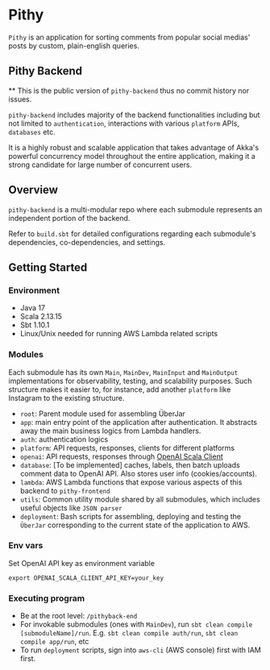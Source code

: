 # Pithy
`Pithy` is an application for sorting comments from popular social medias' posts by custom, plain-english queries.

## Pithy Backend
** This is the public version of `pithy-backend` thus no commit history nor issues.


`pithy-backend` includes majority of the backend functionalities including but not limited to `authentication`, interactions with various `platform` APIs, `databases` etc.

It is a highly robust and scalable application that takes advantage of Akka's powerful concurrency model throughout the entire application, making it a strong candidate for large number of concurrent users.

## Overview

`pithy-backend` is a multi-modular repo where each submodule represents an independent portion of the backend. 

Refer to `build.sbt` for detailed configurations regarding each submodule's dependencies, co-dependencies, and settings.

## Getting Started

### Environment

* Java 17
* Scala 2.13.15
* Sbt 1.10.1
* Linux/Unix needed for running AWS Lambda related scripts


### Modules

Each submodule has its own `Main`, `MainDev`, `MainInput` and `MainOutput` implementations for observability, testing, and scalability purposes. Such structure makes it easier to, for instance, add another `platform` like Instagram to the existing structure.

* `root`: Parent module used for assembling ÜberJar
* `app`: main entry point of the application after authentication. It abstracts away the main business logics from Lambda handlers.
* `auth`: authentication logics
* `platform`: API requests, responses, clients for different platforms
* `openai`: API requests, responses through [OpenAI Scala Client](https://github.com/cequence-io/openai-scala-client)
* `database`: [To be implemented] caches, labels, then batch uploads comment data to OpenAI API. Also stores user info (cookies/accounts).
* `lambda`: AWS Lambda functions that expose various aspects of this backend to `pithy-frontend`
* `utils`: Common utility module shared by all submodules, which includes useful objects like `JSON parser`
* `deployment`: Bash scripts for assembling, deploying and testing the `ÜberJar` corresponding to the current state of the application to AWS.

### Env vars

Set OpenAI API key as environment variable
```
export OPENAI_SCALA_CLIENT_API_KEY=your_key
```

### Executing program

* Be at the root level: `/pithyback-end`
* For invokable submodules (ones with `MainDev`), run `sbt clean compile [submoduleName]/run`. E.g. `sbt clean compile auth/run`, `sbt clean compile app/run`, etc
* To run `deployment` scripts, sign into `aws-cli` (AWS console) first with IAM first.
